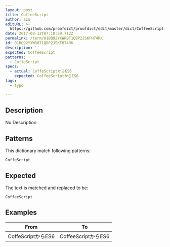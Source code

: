 ```yaml
---
layout: post
title: CoffeeScript
author: azu
editURL: >-
  https://github.com/proofdict/proofdict/edit/master/dict/CoffeeScript--01BQ92YXWR8T1QBP2JSKFH74RK.yml
date: 2017-08-12T07:10:59.712Z
permalink: /term/01BQ92YXWR8T1QBP2JSKFH74RK
id: 01BQ92YXWR8T1QBP2JSKFH74RK
description: ''
expected: CoffeeScript
patterns:
  - CoffeScript
specs:
  - actual: CoffeScriptからES6
    expected: CoffeeScriptからES6
tags:
  - typo

---
```


## Description

No Description 

## Patterns

This dictionary match following patterns:

    CoffeScript

## Expected

The text is matched and replaced to be:

    CoffeeScript

## Examples

| From             | To                |
| ---------------- | ----------------- |
| CoffeScriptからES6 | CoffeeScriptからES6 |
